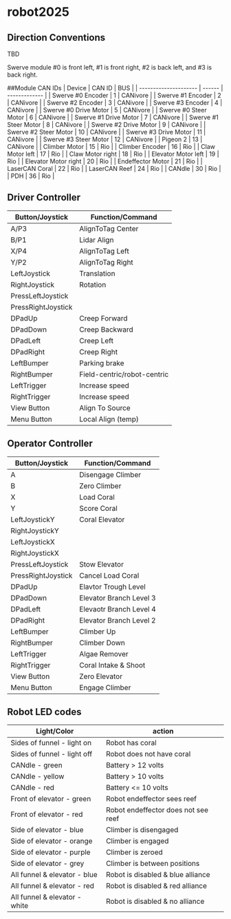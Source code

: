 # robot2025

## Direction Conventions
TBD

Swerve module #0 is front left, #1 is front right, #2 is back left, and #3 is back right.

##Module CAN IDs
| Device                | CAN ID |      BUS      |
| --------------------- | ------ | ------------- |
| Swerve #0 Encoder     |   1    |   CANivore    |
| Swerve #1 Encoder     |   2    |   CANivore    |
| Swerve #2 Encoder     |   3    |   CANivore    |
| Swerve #3 Encoder     |   4    |   CANivore    |
| Swerve #0 Drive Motor |   5    |   CANivore    |
| Swerve #0 Steer Motor |   6    |   CANivore    |
| Swerve #1 Drive Motor |   7    |   CANivore    |
| Swerve #1 Steer Motor |   8    |   CANivore    |
| Swerve #2 Drive Motor |   9    |   CANivore    |
| Swerve #2 Steer Motor |  10    |   CANivore    |
| Swerve #3 Drive Motor |  11    |   CANivore    |
| Swerve #3 Steer Motor |  12    |   CANivore    |
| Pigeon 2              |  13    |   CANivore    |
| Climber Motor         |  15    |   Rio         |
| Climber Encoder       |  16    |   Rio         |
| Claw Motor left       |  17    |   Rio         |
| Claw Motor right      |  18    |   Rio         |
| Elevator Motor left   |  19    |   Rio         |
| Elevator Motor right  |  20    |   Rio         |
| Endeffector Motor     |  21    |   Rio         |
| LaserCAN Coral        |  22    |   Rio         |
| LaserCAN Reef         |  24    |   Rio         |
| CANdle                |  30    |   Rio         |
| PDH                   |  36    |   Rio         |

## Driver Controller

|  Button/Joystick | Function/Command               |
|------------------|--------------------------------|
|A/P3              |AlignToTag Center               |
|B/P1              |Lidar Align                     |
|X/P4              |AlignToTag Left                 |
|Y/P2              |AlignToTag Right                |
|LeftJoystick      |Translation                     |
|RightJoystick     |Rotation                        |
|PressLeftJoystick |                                |
|PressRightJoystick|                                |
|DPadUp            |Creep Forward                   |
|DPadDown          |Creep Backward                  |
|DPadLeft          |Creep Left                      |
|DPadRight         |Creep Right                     |
|LeftBumper        |Parking brake                   |
|RightBumper       |Field-centric/robot-centric     |
|LeftTrigger       |Increase speed                  |
|RightTrigger      |Increase speed                  |
|View Button       |Align To Source                 |
|Menu Button       |Local Align (temp)              |


## Operator Controller

|  Button/Joystick | Function/Command         |
|------------------|--------------------------|
|A                 |Disengage Climber         |
|B                 |Zero Climber              |
|X                 |Load Coral                |
|Y                 |Score Coral               |
|LeftJoystickY     |Coral Elevator            |
|RightJoystickY    |                          |
|LeftJoystickX     |                          |
|RightJoystickX    |                          |
|PressLeftJoystick |Stow Elevator             |
|PressRightJoystick|Cancel Load Coral         |
|DPadUp            |Elavtor Trough Level      |
|DPadDown          |Elevator Branch Level 3   |
|DPadLeft          |Elevaotr Branch Level 4   |
|DPadRight         |Elevator Branch Level 2   |
|LeftBumper        |Climber Up                |
|RightBumper       |Climber Down              |
|LeftTrigger       |Algae Remover             |
|RightTrigger      |Coral Intake & Shoot      |
|View Button       |Zero Elevator             |
|Menu Button       |Engage Climber            |

## Robot LED codes

| Light/Color                   | action                            |
|-------------------------------|-----------------------------------|
|Sides of funnel - light on     |Robot has coral                    |
|Sides of funnel - light off    |Robot does not have coral          |
|CANdle - green                 |Battery > 12 volts                 |
|CANdle - yellow                |Battery > 10 volts                 |
|CANdle - red                   |Battery <= 10 volts                |
|Front of elevator - green      |Robot endeffector sees reef        |
|Front of elevator - red        |Robot endeffector does not see reef|
|Side of elevator - blue        |Climber is disengaged              |
|Side of elevator - orange      |Climber is engaged                 |
|Side of elevator - purple      |Climber is zeroed                  |
|Side of elevator - grey        |Climber is between positions       |
|All funnel & elevator - blue   |Robot is disabled & blue alliance  |
|All funnel & elevator - red    |Robot is disabled & red alliance   |
|All funnel & elevator - white  |Robot is disabled & no  alliance   |